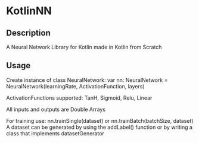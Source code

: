 # KotlinNN
## Description

A Neural Network Library for Kotlin made in Kotlin from Scratch

## Usage

Create instance of class NeuralNetwork: var nn: NeuralNetwork = NeuralNetwork(learningRate, ActivationFunction, layers)

ActivationFunctions supported: TanH, Sigmoid, Relu, Linear

All inputs and outputs are Double Arrays

For training use:
nn.trainSingle(dataset) or
nn.trainBatch(batchSize, dataset)
A dataset can be generated by using the addLabel() function or by writing a class that implements datasetGenerator
